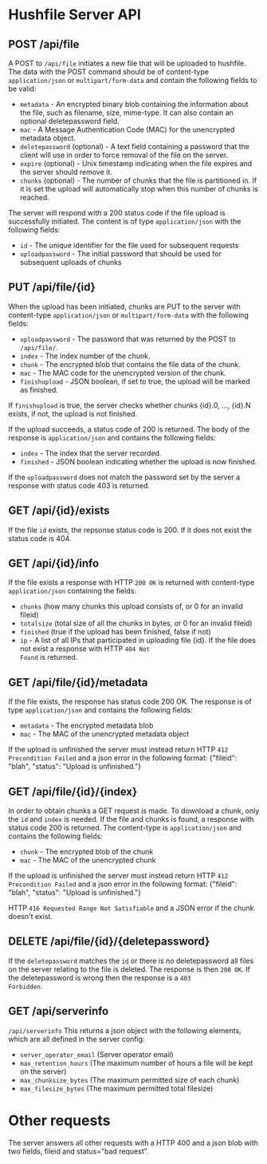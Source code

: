 Hushfile Server API
===================

POST /api/file
---------------
A POST to `/api/file` initiates a new file that will be uploaded to hushfile. The data with the POST command should be of content-type `application/json` or `multipart/form-data` and contain the following fields to be valid:

- `metadata` - An encrypted binary blob containing the information about the file, such as filename, size, mime-type. It can also contain an optional deletepassword field.
- `mac` - A Message Authentication Code (MAC) for the unencrypted metadata object.
- `deletepassword` (optional) - A text field containing a password that the client will use in order to force removal of the file on the server.
- `expire` (optional) - Unix timestamp indicating when the file expires and the server should remove it.
- `chunks` (optional) - The number of chunks that the file is partitioned in. If it is set the upload will automatically stop when this number of chunks is reached.

The server will respond with a 200 status code if the file upload is successfully initiated. The content is of type `application/json` with the following fields:

- `id` - The unique identifier for the file used for subsequent requests
- `uploadpassword` - The initial password that should be used for subsequent uploads of chunks

PUT /api/file/{id}
-------------------
When the upload has been initiated, chunks are PUT to the server with content-type `application/json` or `multipart/form-data` with the following fields:

- `uploadpassword` - The password that was returned by the POST to `/api/file/`.
- `index` - The index number of the chunk.
- `chunk` - The encrypted blob that contains the file data of the chunk.
- `mac` - The MAC code for the unencrypted version of the chunk.
- `finishupload` - JSON boolean, if set to true, the upload will be marked as finished.

If `finishupload` is true, the server checks whether chunks {id}.0, ..., {id}.N exists, if not, the upload is not finished.

If the upload succeeds, a status code of 200 is returned. The body of the response is `application/json` and contains the following fields:

- `index` - The index that the server recorded.
- `finished` - JSON boolean indicating whether the upload is now finished.

If the `uploadpassword` does not match the password set by the server a response with status code 403 is returned.

GET /api/{id}/exists
--------------------
If the file `id` exists, the repsonse status code is 200. If it does not exist the status code is 404.

GET /api/{id}/info
------------------
If the file exists a response with HTTP <code>200 OK</code> is returned with content-type `application/json` containing the fields:

- `chunks` (how many chunks this upload consists of, or 0 for an invalid fileid)
- `totalsize` (total size of all the chunks in bytes, or 0 for an invalid fileid)
- `finished` (true if the upload has been finished, false if not)
- `ip` - A list of all IPs that participated in uploading file {id}.
If the file does not exist a response with HTTP <code>404 Not Found</code> is returned.

GET /api/file/{id}/metadata
---------------------------
If the file exists, the response has status code 200 OK. The response is of type `application/json` and contains the following fields:

- `metadata` - The encrypted metadata blob
- `mac` - The MAC of the unencrypted metadata object

If the upload is unfinished the server must instead return HTTP <code>412 Precondition Failed</code> and a json error in the following format: {"fileid": "blah", "status": "Upload is unfinished."}

GET /api/file/{id}/{index}
--------------------------
In order to obtain chunks a GET request is made. To download a chunk, only the `id` and `index` is needed. If the file and chunks is found, a response with status code 200 is returned. The content-type is `application/json` and contains the following fields:

- `chunk` - The encrypted blob of the chunk
- `mac` - The MAC of the unencrypted chunk

If the upload is unfinished the server must instead return HTTP <code>412 Precondition Failed</code> and a json error in the following format: {"fileid": "blah", "status": "Upload is unfinished."}

HTTP <code>416 Requested Range Not Satisfiable</code> and a JSON error if the chunk doesn't exist.


DELETE /api/file/{id}/{deletepassword}
--------------------------------------
If the `deletepassword` matches the `id` or there is no deletepassword all files on the server relating to the file is deleted. The response is then <code>200 OK</code>. If the deletepassword is wrong then the response is a <code>403 Forbidden</code>.

GET /api/serverinfo
-------------------
`/api/serverinfo` This returns a json object with the following elements, which are all defined in the server config:
- `server_operator_email` (Server operator email)
- `max_retention_hours` (The maximum number of hours a file will be kept on the server)
- `max_chunksize_bytes` (The maximum permitted size of each chunk)
- `max_filesize_bytes` (The maximum permitted total filesize)

Other requests
===============
The server answers all other requests with a HTTP 400 and a json blob with two fields, fileid and status="bad request".
